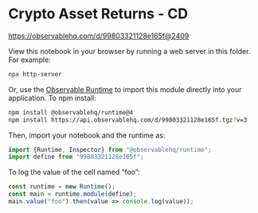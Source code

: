 # Crypto Asset Returns - CD

https://observablehq.com/d/99803321128e165f@2409

View this notebook in your browser by running a web server in this folder. For
example:

~~~sh
npx http-server
~~~

Or, use the [Observable Runtime](https://github.com/observablehq/runtime) to
import this module directly into your application. To npm install:

~~~sh
npm install @observablehq/runtime@4
npm install https://api.observablehq.com/d/99803321128e165f.tgz?v=3
~~~

Then, import your notebook and the runtime as:

~~~js
import {Runtime, Inspector} from "@observablehq/runtime";
import define from "99803321128e165f";
~~~

To log the value of the cell named “foo”:

~~~js
const runtime = new Runtime();
const main = runtime.module(define);
main.value("foo").then(value => console.log(value));
~~~
